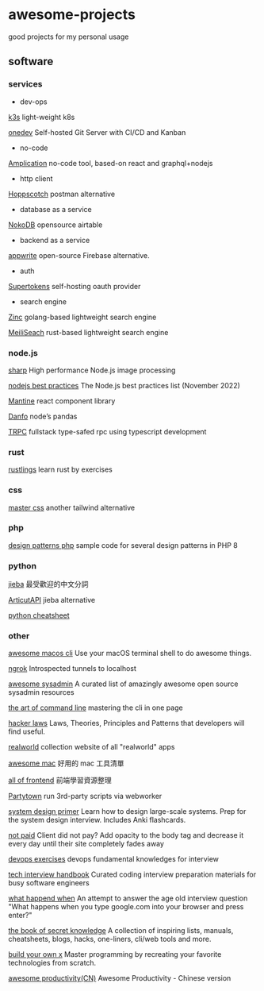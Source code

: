 # awesome-projects
good projects for my personal usage
## software
### services
* dev-ops

[k3s](https://github.com/k3s-io/k3s) light-weight k8s

[onedev](https://github.com/theonedev/onedev) Self-hosted Git Server with CI/CD and Kanban
* no-code

[Amplication](https://github.com/amplication/amplication) no-code tool, based-on react and graphql+nodejs
* http client

[Hoppscotch](https://github.com/hoppscotch/hoppscotch) postman alternative
* database as a service

[NokoDB](https://github.com/nocodb/nocodb) opensource airtable
* backend as a service

[appwrite](https://github.com/appwrite/appwrite) open-source Firebase alternative.

* auth

[Supertokens](https://github.com/supertokens) self-hosting oauth provider
* search engine

[Zinc](https://github.com/prabhatsharma/zinc) golang-based lightweight search engine

[MeiliSeach](https://github.com/meilisearch/meilisearch) rust-based lightweight search engine

### node.js
[sharp](https://github.com/lovell/sharp) High performance Node.js image processing

[nodejs best practices](https://github.com/goldbergyoni/nodebestpractices) The Node.js best practices list (November 2022)

[Mantine](https://mantine.dev/) react component library

[Danfo](https://github.com/javascriptdata/danfojs) node’s pandas

[TRPC](https://github.com/trpc/trpc) fullstack type-safed rpc using typescript development

### rust
[rustlings](https://github.com/rust-lang/rustlings) learn rust by exercises

### css
[master css](https://github.com/master-co/css) another tailwind alternative

### php
[design patterns php](https://github.com/DesignPatternsPHP/DesignPatternsPHP) sample code for several design patterns in PHP 8

### python
[jieba](https://github.com/fxsjy/jieba) 最受歡迎的中文分詞

[ArticutAPI](https://github.com/Droidtown/ArticutAPI) jieba alternative

[python cheatsheet](https://github.com/gto76/python-cheatsheet)

### other
[awesome macos cli](https://github.com/herrbischoff/awesome-macos-command-line) Use your macOS terminal shell to do awesome things.

[ngrok](https://github.com/inconshreveable/ngrok) Introspected tunnels to localhost

[awesome sysadmin](https://github.com/kahun/awesome-sysadmin) A curated list of amazingly awesome open source sysadmin resources

[the art of command line](https://github.com/jlevy/the-art-of-command-line) mastering the cli in one page

[hacker laws](https://github.com/dwmkerr/hacker-laws) Laws, Theories, Principles and Patterns that developers will find useful.

[realworld](https://github.com/gothinkster/realworld) collection website of all "realworld" apps

[awesome mac](https://github.com/jaywcjlove/awesome-mac) 好用的 mac 工具清單

[all of frontend](https://github.com/KieSun/all-of-frontend) 前端學習資源整理

[Partytown](https://github.com/BuilderIO/partytown) run 3rd-party scripts via webworker

[system design primer](https://github.com/donnemartin/system-design-primer) Learn how to design large-scale systems. Prep for the system design interview. Includes Anki flashcards.

[not paid](https://github.com/kleampa/not-paid) Client did not pay? Add opacity to the body tag and decrease it every day until their site completely fades away

[devops exercises](https://github.com/bregman-arie/devops-exercises) devops fundamental knowledges for interview

[tech interview handbook](https://github.com/yangshun/tech-interview-handbook) Curated coding interview preparation materials for busy software engineers

[what happend when](https://github.com/alex/what-happens-when) An attempt to answer the age old interview question "What happens when you type google.com into your browser and press enter?"

[the book of secret knowledge](https://github.com/trimstray/the-book-of-secret-knowledge) A collection of inspiring lists, manuals, cheatsheets, blogs, hacks, one-liners, cli/web tools and more.

[build your own x](https://github.com/codecrafters-io/build-your-own-x) Master programming by recreating your favorite technologies from scratch.

[awesome productivity(CN)](https://github.com/eastlakeside/awesome-productivity-cn) Awesome Productivity - Chinese version
